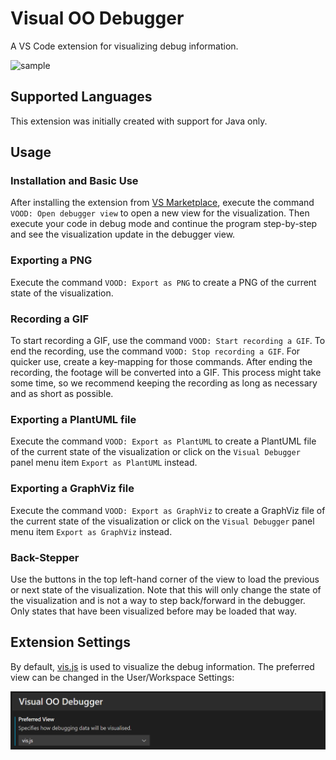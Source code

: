 # Visual OO Debugger

A VS Code extension for visualizing debug information.

![sample](./images/sample.gif)

## Supported Languages

This extension was initially created with support for Java only.

## Usage

### Installation and Basic Use

After installing the extension from [VS Marketplace][marketplace], execute the command `VOOD: Open debugger view`
to open a new view for the visualization. Then execute your code in debug mode and continue the program step-by-step
and see the visualization update in the debugger view.

[marketplace]: https://marketplace.visualstudio.com/items?itemName=GinoCardilloOST.visual-oo-debugger

### Exporting a PNG

Execute the command `VOOD: Export as PNG` to create a PNG of the current state of the visualization.

### Recording a GIF

To start recording a GIF, use the command `VOOD: Start recording a GIF`. To end the recording, use the command
`VOOD: Stop recording a GIF`. For quicker use, create a key-mapping for those commands. After ending the recording,
the footage will be converted into a GIF. This process might take some time, so we recommend keeping the recording
as long as necessary and as short as possible.

### Exporting a PlantUML file

Execute the command `VOOD: Export as PlantUML` to create a PlantUML file of the current state of the visualization
or click on the `Visual Debugger` panel menu item `Export as PlantUML` instead.

### Exporting a GraphViz file

Execute the command `VOOD: Export as GraphViz` to create a GraphViz file of the current state of the visualization
or click on the `Visual Debugger` panel menu item `Export as GraphViz` instead.

### Back-Stepper

Use the buttons in the top left-hand corner of the view to load the previous or next state of the visualization.
Note that this will only change the state of the visualization and is not a way to step back/forward in the debugger.
Only states that have been visualized before may be loaded that way.

## Extension Settings

By default, [vis.js](https://visjs.org/) is used to visualize the debug information. The preferred view can be changed
in the User/Workspace Settings:

![settings](./images/settings.png)
